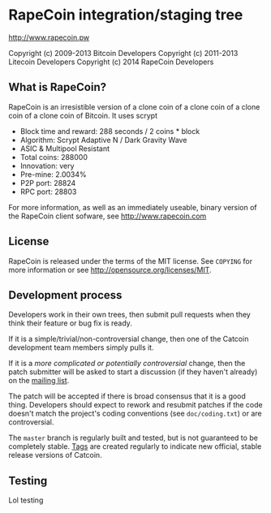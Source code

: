RapeCoin integration/staging tree
================================

http://www.rapecoin.pw

Copyright (c) 2009-2013 Bitcoin Developers
Copyright (c) 2011-2013 Litecoin Developers
Copyright (c) 2014 RapeCoin Developers

What is RapeCoin?
----------------

RapeCoin is an irresistible version of a clone coin of a clone coin of a clone coin of a clone coin of Bitcoin. 
It uses scrypt
- Block time and reward: 288 seconds / 2 coins * block
- Algorithm: Scrypt Adaptive N / Dark Gravity Wave
- ASIC & Multipool Resistant
- Total coins: 288000
- Innovation: very
- Pre-mine: 2.0034%
- P2P port: 28824
- RPC port: 28803

For more information, as well as an immediately useable, binary version of
the RapeCoin client sofware, see http://www.rapecoin.com

License
-------

RapeCoin is released under the terms of the MIT license. See `COPYING` for more
information or see http://opensource.org/licenses/MIT.

Development process
-------------------

Developers work in their own trees, then submit pull requests when they think
their feature or bug fix is ready.

If it is a simple/trivial/non-controversial change, then one of the Catcoin
development team members simply pulls it.

If it is a *more complicated or potentially controversial* change, then the patch
submitter will be asked to start a discussion (if they haven't already) on the
[mailing list](http://sourceforge.net/mailarchive/forum.php?forum_name=bitcoin-development).

The patch will be accepted if there is broad consensus that it is a good thing.
Developers should expect to rework and resubmit patches if the code doesn't
match the project's coding conventions (see `doc/coding.txt`) or are
controversial.

The `master` branch is regularly built and tested, but is not guaranteed to be
completely stable. [Tags](https://github.com/bitcoin/bitcoin/tags) are created
regularly to indicate new official, stable release versions of Catcoin.

Testing
-------

Lol testing
